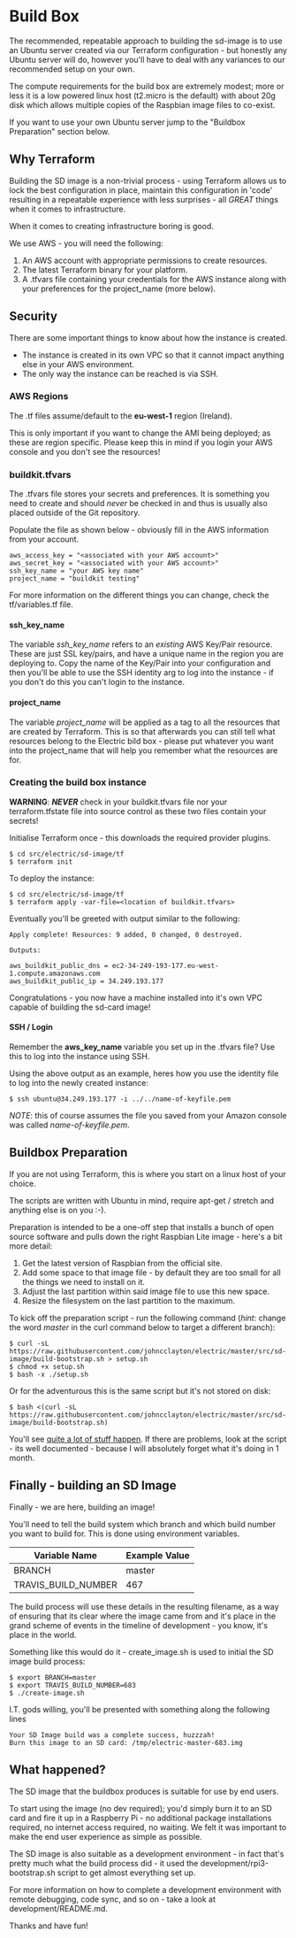 # Build Box

The recommended, repeatable approach to building the sd-image is to use an Ubuntu server created via our Terraform configuration - but honestly any Ubuntu server will do, however you'll have to deal with any variances to our recommended setup on your own.

The compute requirements for the build box are extremely modest; more or less it is a low powered linux host (t2.micro is the default) with about 20g disk which allows multiple copies of the Raspbian image files to co-exist.

If you want to use your own Ubuntu server jump to the "Buildbox Preparation" section below.

## Why Terraform

Building the SD image is a non-trivial process - using Terraform allows us to lock the best configuration in place, maintain this configuration in 'code' resulting in a repeatable experience with less surprises - all _GREAT_ things when it comes to infrastructure.

When it comes to creating infrastructure boring is good.

We use AWS - you will need the following:

1. An AWS account with appropriate permissions to create resources.
1. The latest Terraform binary for your platform.
1. A .tfvars file containing your credentials for the AWS instance along with your preferences for the project_name (more below).

## Security

There are some important things to know about how the instance is created.

- The instance is created in its own VPC so that it cannot impact anything else in your AWS environment.
- The only way the instance can be reached is via SSH.

### AWS Regions

The .tf files assume/default to the **eu-west-1** region (Ireland).  

This is only important if you want to change the AMI being deployed; as these are region specific.  Please keep this in mind if you login your AWS console and you don't see the resources!

### buildkit.tfvars

The .tfvars file stores your secrets and preferences.  It is something you need to create and should _never_ be checked in and thus is usually also placed outside of the Git repository.

Populate the file as shown below - obviously fill in the AWS information from your account.

    aws_access_key = "<associated with your AWS account>"
    aws_secret_key = "<associated with your AWS account>"
    ssh_key_name = "your AWS key name"
    project_name = "buildkit testing"

For more information on the different things you can change, check the tf/variables.tf file.

#### ssh_key_name

The variable *ssh_key_name* refers to an _existing_ AWS Key/Pair resource.  These are just SSL key/pairs, and have a unique name in the region you are deploying to.  Copy the name of the Key/Pair into your configuration and then you'll be able to use the SSH identity arg to log into the instance - if you don't do this you can't login to the instance.

#### project_name

The variable *project_name* will be applied as a tag to all the resources that are created by Terraform.  This is so that afterwards you can still tell what resources belong to the Electric bild box - please put whatever you want into the project_name that will help you remember what the resources are for.

### Creating the build box instance

**WARNING**: _**NEVER**_ check in your buildkit.tfvars file nor your terraform.tfstate file into source control as these two files contain your secrets!

Initialise Terraform once - this downloads the required provider plugins.

    $ cd src/electric/sd-image/tf
    $ terraform init

To deploy the instance:

    $ cd src/electric/sd-image/tf
    $ terraform apply -var-file=<location of buildkit.tfvars>

Eventually you'll be greeted with output similar to the following:

```
Apply complete! Resources: 9 added, 0 changed, 0 destroyed.                 
                                                                            
Outputs:                                                                    
                                                                            
aws_buildkit_public_dns = ec2-34-249-193-177.eu-west-1.compute.amazonaws.com
aws_buildkit_public_ip = 34.249.193.177                           
```

Congratulations - you now have a machine installed into it's own VPC capable of building the sd-card image!

#### SSH / Login

Remember the **aws_key_name** variable you set up in the .tfvars file?  Use this to log into the instance using SSH.

Using the above output as an example, heres how you use the identity file to log into the newly created instance:

    $ ssh ubuntu@34.249.193.177 -i ../../name-of-keyfile.pem

_NOTE_: this of course assumes the file you saved from your Amazon console was called _name-of-keyfile.pem_. 

## Buildbox Preparation 

If you are not using Terraform, this is where you start on a linux host of your choice.  

The scripts are written with Ubuntu in mind, require apt-get / stretch and anything else is on you :-).

Preparation is intended to be a one-off step that installs a bunch of open source software and pulls down the right Raspbian Lite image - here's a bit more detail:

1. Get the latest version of Raspbian from the official site.
1. Add some space to that image file - by default they are too small for all the things we need to install on it. 
1. Adjust the last partition within said image file to use this new space.
1. Resize the filesystem on the last partition to the maximum.

To kick off the preparation script - run the following command (_hint_: change the word _master_ in the curl command below to target a different branch):

    $ curl -sL https://raw.githubusercontent.com/johncclayton/electric/master/src/sd-image/build-bootstrap.sh > setup.sh
    $ chmod +x setup.sh
    $ bash -x ./setup.sh

Or for the adventurous this is the same script but it's not stored on disk:

    $ bash <(curl -sL https://raw.githubusercontent.com/johncclayton/electric/master/src/sd-image/build-bootstrap.sh)

You'll see [quite a lot of stuff happen](https://google.com&q=understatement).  If there are problems, look at the script - its well documented  - because I will absolutely forget what it's doing in 1 month.

## Finally - building an SD Image

Finally - we are here, building an image!

You'll need to tell the build system which branch and which build number you want to build for.  This is done using environment variables.

| Variable Name | Example Value |
|---------------|----------------|
| BRANCH        | master         |
| TRAVIS_BUILD_NUMBER              | 467               |

The build process will use these details in the resulting filename, as a way of ensuring that its clear where the image came from and it's place in the grand scheme of events in the timeline of development - you know, it's place in the world.

Something like this would do it - create_image.sh is used to initial the SD image build process:

    $ export BRANCH=master
    $ export TRAVIS_BUILD_NUMBER=683
    $ ./create-image.sh 

I.T. gods willing, you'll be presented with something along the following lines

    Your SD Image build was a complete success, huzzzah!
    Burn this image to an SD card: /tmp/electric-master-683.img

## What happened?

The SD image that the buildbox produces is suitable for use by end users.  

To start using the image (no dev required); you'd simply burn it to an SD card and fire it up in a Raspberry Pi - no additional package installations required, no internet access required, no waiting.  We felt it was important to make the end user experience as simple as possible.

The SD image is also suitable as a development environment - in fact that's pretty much what the build process did - it used the development/rpi3-bootstrap.sh script to get almost everything set up.

For more information on how to complete a development environment with remote debugging, code sync, and so on - take a look at development/README.md.

Thanks and have fun!
